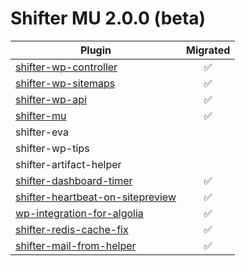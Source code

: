 # Shifter MU 2.0.0 (beta)

| Plugin                                                                                             |      Migrated      |
| -------------------------------------------------------------------------------------------------- | :----------------: |
| [shifter-wp-controller](https://github.com/getshifter/shifter-wp-controller)                       | :white_check_mark: |
| [shifter-wp-sitemaps](https://github.com/getshifter/shifter-wp-sitemaps)                           | :white_check_mark: |
| [shifter-wp-api](https://github.com/getshifter/shifter-wp-api)                                     | :white_check_mark: |
| [shifter-mu](https://github.com/getshifter/shifter-mu)                                             | :white_check_mark: |
| shifter-eva                                                                                        |                    |
| shifter-wp-tips                                                                                    |                    |
| shifter-artifact-helper                                                                            |                    |
| [shifter-dashboard-timer](https://github.com/getshifter/shifter-dashboard-timer)                   | :white_check_mark: |
| [shifter-heartbeat-on-sitepreview](https://github.com/getshifter/shifter-heartbeat-on-sitepreview) | :white_check_mark: |
| [wp-integration-for-algolia](https://github.com/getshifter/wp-integration-for-algolia)             | :white_check_mark: |
| [shifter-redis-cache-fix](https://github.com/getshifter/shifter-redis-cache-fix)                   | :white_check_mark: |
| [shifter-mail-from-helper](https://github.com/getshifter/shifter-mail-from-helper)                 | :white_check_mark: |
